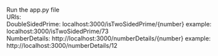 Run the app.py file  
URls:   
  DoubleSidedPrime: localhost:3000/isTwoSidedPrime/{number} example: localhost:3000/isTwoSidedPrime/73   
  NumberDetails: http://localhost:3000/numberDetails/{number} example: http://localhost:3000/numberDetails/12
